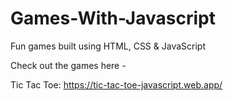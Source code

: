 # Games-With-Javascript
Fun games built using HTML, CSS &amp; JavaScript

Check out the games here -

Tic Tac Toe: https://tic-tac-toe-javascript.web.app/

